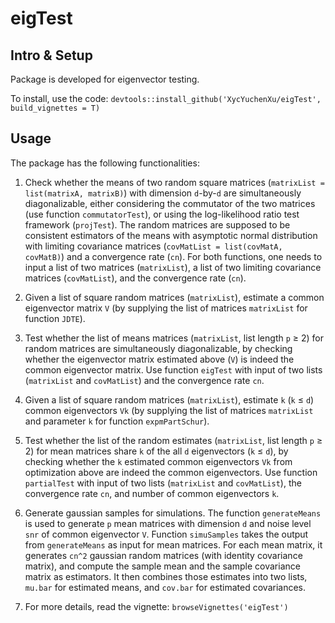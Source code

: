 # eigTest

## Intro & Setup
Package is developed for eigenvector testing.

To install, use the code:
`devtools::install_github('XycYuchenXu/eigTest', build_vignettes = T)`

## Usage
The package has the following functionalities:

1. Check whether the means of two random square matrices (`matrixList = list(matrixA, matrixB)`) with dimension `d`-by-`d` are simultaneously diagonalizable, either considering the commutator of the two matrices (use function `commutatorTest`), or using the log-likelihood ratio test framework (`projTest`). The random matrices are supposed to be consistent estimators of the means with asymptotic normal distribution with limiting covariance matrices (`covMatList = list(covMatA, covMatB)`) and a convergence rate (`cn`). For both functions, one needs to input a list of two matrices (`matrixList`), a list of two limiting covariance matrices (`covMatList`), and the convergence rate (`cn`).

2. Given a list of square random matrices (`matrixList`), estimate a common eigenvector matrix `V` (by supplying the list of matrices `matrixList` for function `JDTE`).

3. Test whether the list of means matrices (`matrixList`, list length `p` ≥ 2) for random matrices are simultaneously diagonalizable, by checking whether the eigenvector matrix estimated above (`V`) is indeed the common eigenvector matrix. Use function `eigTest` with input of two lists (`matrixList` and `covMatList`) and the convergence rate `cn`.

4. Given a list of square random matrices (`matrixList`), estimate `k` (`k` ≤ `d`) common eigenvectors `Vk` (by supplying the list of matrices `matrixList` and parameter `k` for function `expmPartSchur`).

5. Test whether the list of the random estimates (`matrixList`, list length `p` ≥ 2) for mean matrices share `k` of the all `d` eigenvectors (`k` ≤ `d`), by checking whether the `k` estimated common eigenvectors `Vk` from optimization above are indeed the common eigenvectors. Use function `partialTest` with input of two lists (`matrixList` and `covMatList`), the convergence rate `cn`, and number of common eigenvectors `k`.

6. Generate gaussian samples for simulations. The function `generateMeans` is used to generate `p` mean matrices with dimension `d` and noise level `snr` of common eigenvector `V`. Function `simuSamples` takes the output from `generateMeans` as input for mean matrices. For each mean matrix, it generates `cn^2` gaussian random matrices (with identity covariance matrix), and compute the sample mean and the sample covariance matrix as estimators. It then combines those estimates into two lists, `mu.bar` for estimated means, and `cov.bar` for estimated covariances.

7. For more details, read the vignette: `browseVignettes('eigTest')`
